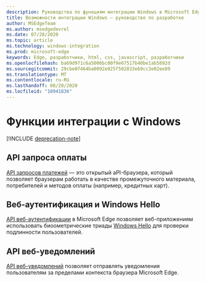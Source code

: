 ```yaml
---
description: Руководства по функциям интеграции Windows в Microsoft Edge.
title: Возможности интеграции Windows — руководство по разработке
author: MSEdgeTeam
ms.author: msedgedevrel
ms.date: 07/28/2020
ms.topic: article
ms.technology: windows-integration
ms.prod: microsoft-edge
keywords: Edge, разработчики, html, css, javascript, разработчики
ms.openlocfilehash: ba69d971c6a5006bc00f9e67517b40be1ab5692d
ms.sourcegitcommit: 29cbe0f464ba0092e025f502833eb9cc3e02ee89
ms.translationtype: MT
ms.contentlocale: ru-RU
ms.lasthandoff: 08/20/2020
ms.locfileid: "10941836"
---
```

# Функции интеграции с Windows  

[!INCLUDE [deprecation-note](../includes/legacy-edge-note.md)]  

## API запроса оплаты  

[API запросов платежей](./windows-integration/payment-request-api.md) — это открытый aPI-браузера, который позволяет браузерам работать в качестве промежуточного материала, потребителей и методов оплаты \(например, кредитных карт\).  

## Веб-аутентификация и Windows Hello  

[API веб-аутентификации](./windows-integration/web-authentication.md) в Microsoft Edge позволяет веб-приложениям использовать биоометрические триады [Windows Hello](https://www.microsoft.com/windows/comprehensive-security) для проверки подлинности пользователей.  

## API веб-уведомлений  

[API веб-уведомлений](./windows-integration/web-notifications-api.md) позволяет отправлять уведомления пользователям за пределами контекста браузера Microsoft Edge.  
